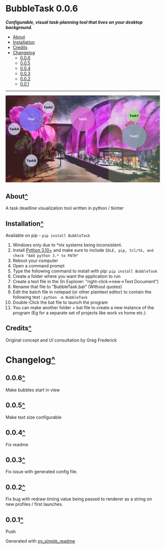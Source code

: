 # BubbleTask 0.0.6<a name="mark0"></a>

***Configurable, visual task-planning tool that lives on your desktop background.***

- [About](#mark1)
- [Installation](#mark2)
- [Credits](#mark3)
- [Changelog](#mark4)
	- [0.0.6](#mark5)
	- [0.0.5](#mark6)
	- [0.0.4](#mark7)
	- [0.0.3](#mark8)
	- [0.0.2](#mark9)
	- [0.0.1](#mark10)

---

![BubbleTask](https://raw.githubusercontent.com/AndrewSpangler/BubbleTask/main/example.png)

## About<a name="mark1"></a>[^](#mark0)

A task deadline visualization tool written in python / tkinter

## Installation<a name="mark2"></a>[^](#mark0)

Available on pip - `pip install BubbleTask`

1. Windows only due to \*nix systems being inconsistent.
1. Install [Python 3.10+](https://www.python.org/downloads/) and make sure to include `IDLE, pip, tcl/tk, and check "Add python 3.* to PATH"`
1. Reboot your computer
1. Open a command prompt
1. Type the following command to install with pip: `pip install BubbleTask`
1. Create a folder where you want the application to run
1. Create a text file in the (In Explorer: "right-click->new->Text Document")
1. Rename that file to "BubbleTask.bat" (Without quotes)
1. Edit the batch file in notepad (or other plaintext editor) to contain the following text : `python -m BubbleTask`
1. Double-Click the bat file to launch the program
1. You can make another folder + bat file to create a new instance of the program (Eg for a separate set of projects like work vs home etc.)
## Credits<a name="mark3"></a>[^](#mark0)

Original concept and UI consultation by Greg Frederick

# Changelog<a name="mark4"></a>[^](#mark0)

## 0.0.6<a name="mark5"></a>[^](#mark4)

Make bubbles start in view

## 0.0.5<a name="mark6"></a>[^](#mark4)

Make text size configurable

## 0.0.4<a name="mark7"></a>[^](#mark4)

Fix readme

## 0.0.3<a name="mark8"></a>[^](#mark4)

Fix issue with generated config file.

## 0.0.2<a name="mark9"></a>[^](#mark4)

Fix bug with redraw timing value being passed to renderer as a string on new profiles / first launches.

## 0.0.1<a name="mark10"></a>[^](#mark4)

Push



Generated with [py_simple_readme](https://github.com/AndrewSpangler/py_simple_readme)